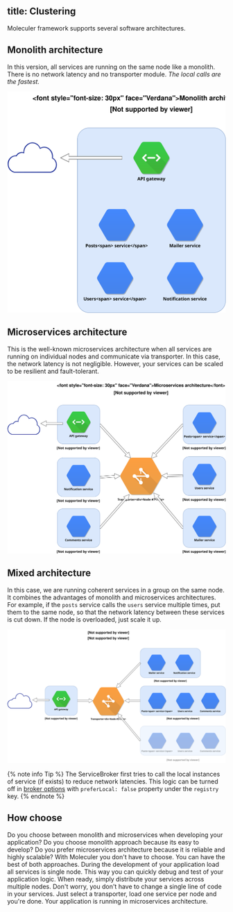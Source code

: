 title: Clustering
---
Moleculer framework supports several software architectures.

## Monolith architecture
In this version, all services are running on the same node like a monolith. There is no network latency and no transporter module. _The local calls are the fastest._

![Monolith architecture](../../../docs/0.14/assets/architectures/monolith.svg)

## Microservices architecture
This is the well-known microservices architecture when all services are running on individual nodes and communicate via transporter. In this case, the network latency is not negligible. However, your services can be scaled to be resilient and fault-tolerant.

![Microservices architecture](../../../docs/0.14/assets/architectures/microservices.svg)

## Mixed architecture
In this case, we are running coherent services in a group on the same node. It combines the advantages of monolith and microservices architectures. For example, if the `posts` service calls the `users` service multiple times, put them to the same node, so that the network latency between these services is cut down. If the node is overloaded, just scale it up.

![Mixed architecture](../../../docs/0.14/assets/architectures/mixed.svg)

{% note info Tip %}
The ServiceBroker first tries to call the local instances of service (if exists) to reduce network latencies. This logic can be turned off in [broker options](configuration.html#Broker-options) with `preferLocal: false` property under the `registry` key.
{% endnote %}

## How choose
Do you choose between monolith and microservices when developing your application? Do you choose monolith approach because its easy to develop? Do you prefer microservices architecture because it is reliable and highly scalable? With Moleculer you don't have to choose. You can have the best of both approaches. During the development of your application load all services is single node. This way you can quickly debug and test of your application logic. When ready, simply distribute your services across multiple nodes. Don't worry, you don't have to change a single line of code in your services. Just select a transporter, load one service per node and you're done. Your application is running in microservices architecture.